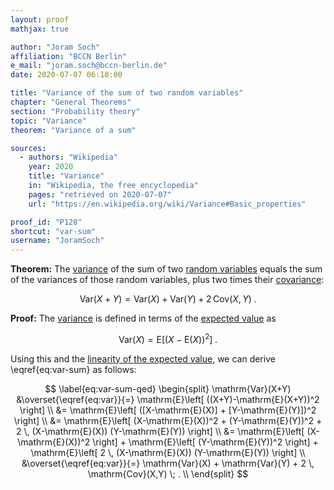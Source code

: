 ```yaml
---
layout: proof
mathjax: true

author: "Joram Soch"
affiliation: "BCCN Berlin"
e_mail: "joram.soch@bccn-berlin.de"
date: 2020-07-07 06:10:00

title: "Variance of the sum of two random variables"
chapter: "General Theorems"
section: "Probability theory"
topic: "Variance"
theorem: "Variance of a sum"

sources:
  - authors: "Wikipedia"
    year: 2020
    title: "Variance"
    in: "Wikipedia, the free encyclopedia"
    pages: "retrieved on 2020-07-07"
    url: "https://en.wikipedia.org/wiki/Variance#Basic_properties"

proof_id: "P128"
shortcut: "var-sum"
username: "JoramSoch"
---
```



**Theorem:** The [variance](/D/var) of the sum of two [random variables](/D/rvar) equals the sum of the variances of those random variables, plus two times their [covariance](/D/cov):

$$ \label{eq:var-sum}
\mathrm{Var}(X+Y) = \mathrm{Var}(X) + \mathrm{Var}(Y) + 2 \, \mathrm{Cov}(X,Y) \; .
$$


**Proof:** The [variance](/D/var) is defined in terms of the [expected value](/D/mean) as

$$ \label{eq:var}
\mathrm{Var}(X) = \mathrm{E}\left[ (X-\mathrm{E}(X))^2 \right] \; .
$$

Using this and the [linearity of the expected value](/P/mean-lin), we can derive \eqref{eq:var-sum} as follows:

$$ \label{eq:var-sum-qed}
\begin{split}
\mathrm{Var}(X+Y) &\overset{\eqref{eq:var}}{=} \mathrm{E}\left[ ((X+Y)-\mathrm{E}(X+Y))^2 \right] \\
&= \mathrm{E}\left[ ([X-\mathrm{E}(X)] + [Y-\mathrm{E}(Y)])^2 \right] \\
&= \mathrm{E}\left[ (X-\mathrm{E}(X))^2 + (Y-\mathrm{E}(Y))^2 + 2 \, (X-\mathrm{E}(X)) (Y-\mathrm{E}(Y)) \right] \\
&= \mathrm{E}\left[ (X-\mathrm{E}(X))^2 \right] + \mathrm{E}\left[ (Y-\mathrm{E}(Y))^2 \right] + \mathrm{E}\left[ 2 \, (X-\mathrm{E}(X)) (Y-\mathrm{E}(Y)) \right] \\
&\overset{\eqref{eq:var}}{=} \mathrm{Var}(X) + \mathrm{Var}(Y) + 2 \, \mathrm{Cov}(X,Y) \; . \\
\end{split}
$$
